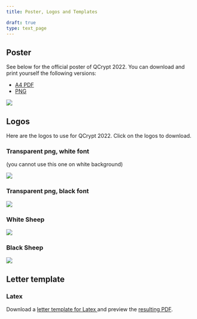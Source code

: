 ```yaml
---
title: Poster, Logos and Templates

draft: true
type: text_page
---
```


## Poster
See below for the official poster of QCrypt 2022. You can download and print yourself the following versions:
* <a href="/images/poster/QCryptPosterA4.pdf" download>A4 PDF</a>
* <a href="/images/poster/QCryptPoster.png" download>PNG</a>


<a href="/images/poster/QCryptPoster.png" download>
  <img id="dark_bg" src="/images/poster/QCryptPoster.png"/>
</a>


## Logos
Here are the logos to use for QCrypt 2022. Click on the logos to download.

### Transparent png, white font
(you cannot use this one on white background)

<a href="/images/logos/QCr_Logo.png" download>
  <img id="dark_bg" src="/images/logos/QCr_Logo_2022.png"/>
</a>

### Transparent png, black font
<a href="/images/logos/QCr_LogoBlack.png" download>
  <img id="dark_bg" src="/images/logos/QCr_Logo_black.png"/>
</a>

### White Sheep
<a href="/images/logos/sheep.png" download>
  <img id="dark_bg" src="/images/logos/sheep.png"/>
</a>

### Black Sheep
<a href="/images/logos/black_sheep.png" download>
  <img id="dark_bg" src="/images/logos/black_sheep.png"/>
</a>

## Letter template

### Latex
Download a
<a href="/images/logos/letter.tex" download>
  letter template for Latex
</a>
and preview the <a href="/images/logos/letter.pdf" target="_blank">resulting PDF</a>.

